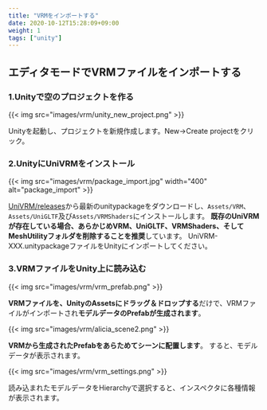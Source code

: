 ```yaml
---
title: "VRMをインポートする"
date: 2020-10-12T15:28:09+09:00
weight: 1
tags: ["unity"]
---
```


## エディタモードでVRMファイルをインポートする

### 1.Unityで空のプロジェクトを作る
{{< img src="images/vrm/unity_new_project.png" >}}

Unityを起動し、プロジェクトを新規作成します。New→Create projectをクリック。

### 2.UnityにUniVRMをインストール
{{< img src="images/vrm/package_import.jpg" width="400" alt="package_import" >}}

[UniVRM/releases](https://github.com/vrm-c/UniVRM/releases)から最新のunitypackageをダウンロードし、`Assets/VRM`、`Assets/UniGLTF`及び`Assets/VRMShaders`にインストールします。
**既存のUniVRMが存在している場合、あらかじめVRM、UniGLTF、VRMShaders、そしてMeshUtilityフォルダを削除することを推奨**しています。
UniVRM-XXX.unitypackageファイルをUnityにインポートしてください。

### 3.VRMファイルをUnity上に読み込む
{{< img src="images/vrm/vrm_prefab.png" >}}

**VRMファイルを、UnityのAssetsにドラッグ＆ドロップする**だけで、VRMファイルがインポートされ**モデルデータのPrefabが生成されます**。

{{< img src="images/vrm/alicia_scene2.png" >}}

**VRMから生成されたPrefabをあらためてシーンに配置します**。
すると、モデルデータが表示されます。

{{< img src="images/vrm/vrm_settings.png" >}}

読み込まれたモデルデータをHierarchyで選択すると、インスペクタに各種情報が表示されます。